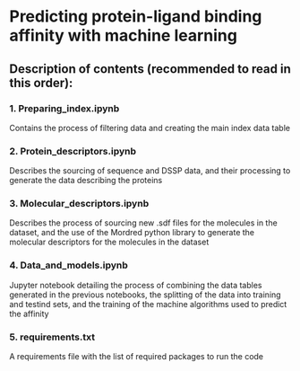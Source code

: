 # Predicting protein-ligand binding affinity with machine learning


## Description of contents (recommended to read in this order):


### 1. Preparing_index.ipynb

Contains the process of filtering data and creating the main index data table

### 2. Protein_descriptors.ipynb

Describes the sourcing of sequence and DSSP data, and their processing to generate 
the data describing the proteins

### 3. Molecular_descriptors.ipynb

Describes the process of sourcing new .sdf files for the molecules in the dataset, 
and the use of the Mordred python library to generate the molecular descriptors 
for the molecules in the dataset

### 4. Data_and_models.ipynb

Jupyter notebook detailing the process of combining the data tables generated in 
the previous notebooks, the splitting of the data into training and testind sets, 
and the training of the machine algorithms used to predict the affinity

### 5. requirements.txt

A requirements file with the list of required packages to run the code
